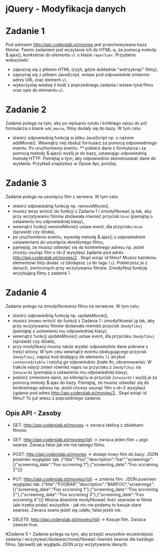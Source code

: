 # jQuery - Modyfikacja danych


# Zadanie 1
Pod adresem http://api.coderslab.pl/movies jest przechowywana baza filmów. Twoim zadaniem jest wczytanie ich do HTML-a, za pomocą metody $.ajax(), konkretnie do elementu ```ul``` o klasie ```repertuar```.
Przydatne wskazówki:
* zapoznaj się z plikiem HTML (czyli, gdzie dokładnie "wstrzyknąć" filmy),
* zapoznaj się z plikiem JavaScript, wstaw pod odpowiednie zmienne: adres URL oraz element ```ul```,
* wykorzystaj wiedzę (i kod) z poprzedniego zadania i wstaw tytuł filmu oraz opis do elementu ```ul```.

# Zadanie 2
Zadanie polega na tym, aby po wpisaniu tytułu i krótkiego opisu do pól formularza o klasie ```add_movie```,  filmy dodały się do bazy. W tym celu:
* stwórz odpowiednią funkcję w pliku JavaScript np. o nazwie addMovie(). Wewnątrz niej obsłuż formularz za pomocą odpowiedniego eventu. Po uruchomieniu eventu:
** pobierz dane z formularza i za pomocą metody $.ajax() wyślij je do bazy, ustawiając odpowiednią metodę HTTP. Pamiętaj o tym, aby odpowiednio skonstruować dane do wysłania. Przykład znajdziesz
w Opisie Api, poniżej.


# Zadanie 3
Zadanie polega na usunięciu film z serwera. W tym celu:
* stwórz odpowiednią funkcję np. removeMovie(),
* musisz teraz wrócić do funkcji z Zadania 1 i zmodyfikować ją tak, aby przy wczytywaniu filmów dodawała również przycisk ```Usuń``` (pamiętaj o ustawieniu mu odpowiedniej klasy),
* wewnątrz funkcji removeMovie() ustaw event, dla przycisku ```Usuń``` (sprawdź czy działa),
* po uruchomieniu eventu, wywołaj metodę $.ajax() z odpowiednimi ustawieniami do usunięcia określonego filmu,
* pamiętaj, że musisz odwołać się do konkretnego adresu np. jeżeli chcesz usunąć film o id=2 wysyłasz żądanie pod adres http://api.coderslab.pl/movies/2 . Skąd wziąć id filmu? Musisz każdemu elementowi listy  dodać ```id``` (dodajesz ```id``` do tagu ```li```). Pobierzesz je z danych, zwróconych przy wczytywaniu filmów. Zmodyfikuj funkcję wczytującą filmy z zadania 1.

# Zadanie 4
Zadanie polega na zmodyfikowaniu filmu na serwerze. W tym celu:
* stwórz odpowiednią funkcję np. updateMovie(),
* musisz znowu wrócić do funkcji z Zadania 1 i zmodyfikować ją tak, aby przy wczytywaniu filmów dodawała również przycisk ```Zmodyfikuj``` (pamiętaj o ustawieniu mu odpowiedniej klasy),
* wewnątrz funkcji updateMovie() ustaw event, dla przycisku ```Zmodyfikuj``` (sprawdź czy działa),
* przy modyfikacji musisz także wysłać odpowiednie dane pobrane z treści strony. W tym celu wewnątrz eventu obsługującego przycisk ```Zmodyfikuj```, napisz kod dodający do elementu ```li``` atrybut ```contenteditable``` i ostyluj go odpowiednio (białe tło, obramowanie). W trakcie edycji zmień również napis na przycisku z ```Zmodyfikuj``` na ```Zatwierdź```  (pamiętaj o ustawieniu mu odpowiedniej klasy),
* pobierz zmienione dane, po kliknięciu w przycisk ```Zatwierdź``` i wyślij je za pomocą metody $.ajax do bazy.
Pamiętaj, że musisz odwołać się do konkretnego adresu np. jeżeli chcesz usunąć film o id=2 wysyłasz żądanie pod adres http://api.coderslab.pl/movies/2 . Skąd wziąć id filmu? To już wiesz z poprzedniego zadania.


## Opis API - Zasoby
* GET: http://api.coderslab.pl/movies -> zwraca tablicę z obiektami filmów.

* GET: http://api.coderslab.pl/movies/{id} -> zwraca jeden film + jego seanse. Zwraca false jak nie ma takiego filmu.

* POST: http://api.coderslab.pl/movies -> dodaje nowy film do bazy. JSON powinien wyglądać tak:
{"title":"Foo","description":"bar","screenings":[{"screening_date":"Foo sccrening 1"},{"screening_date":"Foo sccrening 2"}]}

* PUT: http://api.coderslab.pl/movies/{id} -> zmienia film. JSON powinien wyglądać tak:
{"title":"FOOBAR","description":"BARFOO","screenings":[{"screening_date":"Foo sccrening 1"},{"screening_date":"Foo sccrening 2"},{"screening_date":"Foo sccrening 3"},{"screening_date":"Foo sccrening 4"}]}
Można dowolnie modyfikować ilość seansów w filmie (ale trzeba podać wszystkie - jak nic nie podamy to kasuje stare seanse). Zwraca seans jeżeli się udało, false jeżeli nie.

* DELETE: http://api.coderslab.pl/movies/{id} -> Kasuje film. Zwraca zawsze true.

#Zadanie 5 ```*```
Zadanie polega na tym, aby przejść wszystkie wcześniejsze zadania i wczytywać/dodawać/modyfikować również seanse dla każdego filmu. Sprawdź jak wygląda JSON przy wczytywaniu danych.
